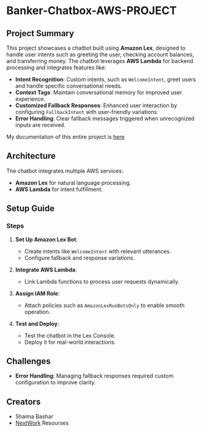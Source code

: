 # Banker-Chatbox-AWS-PROJECT

##  Project Summary

This project showcases a chatbot built using **Amazon Lex**, designed to handle user intents such as greeting the user, checking account balances, and transferring money. The chatbot leverages **AWS Lambda** for backend processing and integrates features like:

- **Intent Recognition**: Custom intents, such as `WelcomeIntent`, greet users and handle specific conversational needs.
- **Context Tags**: Maintain conversational memory for improved user experience.
- **Customized Fallback Responses**: Enhanced user interaction by configuring `FallbackIntent` with user-friendly variations.
- **Error Handling**: Clear fallback messages triggered when unrecognized inputs are received.

My documentation of this entire project is [here](https://github.com/ShaimaBB/Banker-Chatbox-AWS-PROJECT-/blob/0af6d9974e749d5a58cdf08dc977dc0749a1cc30/ChatBox-Aws.pdf)

##  Architecture

The chatbot integrates multiple AWS services:
- **Amazon Lex** for natural language processing.
- **AWS Lambda** for intent fulfillment.

##  Setup Guide

### Steps
1. **Set Up Amazon Lex Bot**:
   - Create intents like `WelcomeIntent` with relevant utterances.
   - Configure fallback and response variations.

2. **Integrate AWS Lambda**:
   - Link Lambda functions to process user requests dynamically.

3. **Assign IAM Role**:
   - Attach policies such as `AmazonLexRunBotsOnly` to enable smooth operation.

4. **Test and Deploy**:
   - Test the chatbot in the Lex Console.
   - Deploy it for real-world interactions.

##  Challenges
- **Error Handling**: Managing fallback responses required custom configuration to improve clarity.


##  Creators
- Shaima Bashar
- [NextWork](https://learn.nextwork.org/) Resourses
